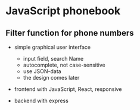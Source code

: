 # JavaScript phonebook

## Filter function for phone numbers

+ simple graphical user interface 
    - input field, search Name
    - autocomplete, not case-sensitive
    - use JSON-data
    - the design comes later

+ frontend with JavaScript, React, responsive

+ backend with express
